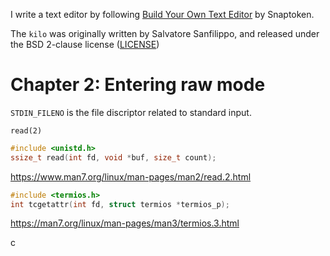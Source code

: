 I write a text editor by following [Build Your Own Text Editor](https://viewsourcecode.org/snaptoken/kilo/) by Snaptoken.

The `kilo` was originally written by Salvatore Sanfilippo, and released under the BSD 2-clause license ([LICENSE](./LICENSE))

# Chapter 2: Entering raw mode
`STDIN_FILENO` is the file discriptor related to standard input.

`read(2)`
```c
#include <unistd.h>
ssize_t read(int fd, void *buf, size_t count);
```
https://www.man7.org/linux/man-pages/man2/read.2.html


```c
#include <termios.h>
int tcgetattr(int fd, struct termios *termios_p);
```
https://man7.org/linux/man-pages/man3/termios.3.html

c
